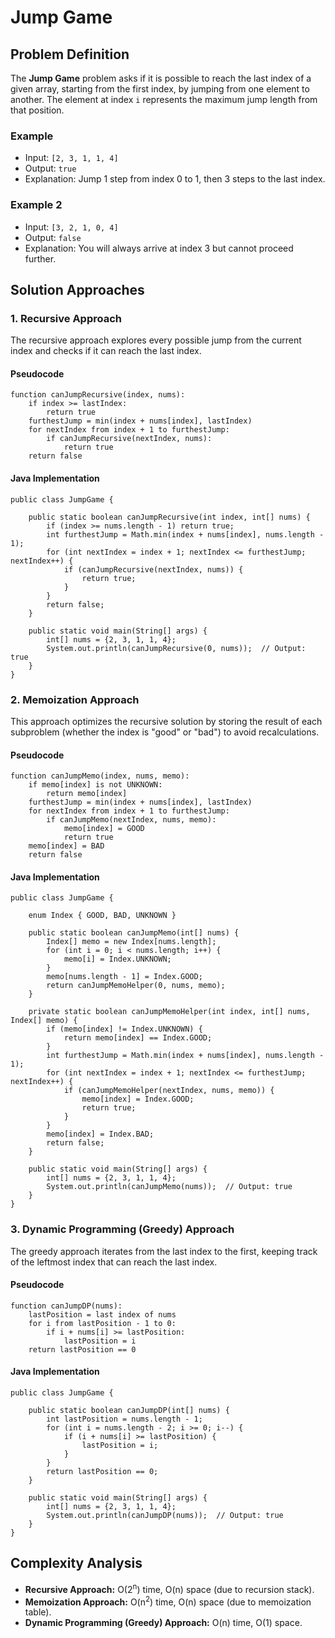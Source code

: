 Jump Game
=========

Problem Definition
------------------

The **Jump Game** problem asks if it is possible to reach the last index of a given array, starting from the first index, by jumping from one element to another. The element at index `i` represents the maximum jump length from that position.

### Example

*   Input: `[2, 3, 1, 1, 4]`
*   Output: `true`
*   Explanation: Jump 1 step from index 0 to 1, then 3 steps to the last index.

### Example 2

*   Input: `[3, 2, 1, 0, 4]`
*   Output: `false`
*   Explanation: You will always arrive at index 3 but cannot proceed further.

Solution Approaches
-------------------

### 1\. Recursive Approach

The recursive approach explores every possible jump from the current index and checks if it can reach the last index.

#### Pseudocode

    function canJumpRecursive(index, nums):
        if index >= lastIndex:
            return true
        furthestJump = min(index + nums[index], lastIndex)
        for nextIndex from index + 1 to furthestJump:
            if canJumpRecursive(nextIndex, nums):
                return true
        return false
    

#### Java Implementation

    public class JumpGame {
    
        public static boolean canJumpRecursive(int index, int[] nums) {
            if (index >= nums.length - 1) return true;
            int furthestJump = Math.min(index + nums[index], nums.length - 1);
            for (int nextIndex = index + 1; nextIndex <= furthestJump; nextIndex++) {
                if (canJumpRecursive(nextIndex, nums)) {
                    return true;
                }
            }
            return false;
        }
    
        public static void main(String[] args) {
            int[] nums = {2, 3, 1, 1, 4};
            System.out.println(canJumpRecursive(0, nums));  // Output: true
        }
    }
    

### 2\. Memoization Approach

This approach optimizes the recursive solution by storing the result of each subproblem (whether the index is "good" or "bad") to avoid recalculations.

#### Pseudocode

    function canJumpMemo(index, nums, memo):
        if memo[index] is not UNKNOWN:
            return memo[index]
        furthestJump = min(index + nums[index], lastIndex)
        for nextIndex from index + 1 to furthestJump:
            if canJumpMemo(nextIndex, nums, memo):
                memo[index] = GOOD
                return true
        memo[index] = BAD
        return false
    

#### Java Implementation

    public class JumpGame {
    
        enum Index { GOOD, BAD, UNKNOWN }
        
        public static boolean canJumpMemo(int[] nums) {
            Index[] memo = new Index[nums.length];
            for (int i = 0; i < nums.length; i++) {
                memo[i] = Index.UNKNOWN;
            }
            memo[nums.length - 1] = Index.GOOD;
            return canJumpMemoHelper(0, nums, memo);
        }
    
        private static boolean canJumpMemoHelper(int index, int[] nums, Index[] memo) {
            if (memo[index] != Index.UNKNOWN) {
                return memo[index] == Index.GOOD;
            }
            int furthestJump = Math.min(index + nums[index], nums.length - 1);
            for (int nextIndex = index + 1; nextIndex <= furthestJump; nextIndex++) {
                if (canJumpMemoHelper(nextIndex, nums, memo)) {
                    memo[index] = Index.GOOD;
                    return true;
                }
            }
            memo[index] = Index.BAD;
            return false;
        }
    
        public static void main(String[] args) {
            int[] nums = {2, 3, 1, 1, 4};
            System.out.println(canJumpMemo(nums));  // Output: true
        }
    }
    

### 3\. Dynamic Programming (Greedy) Approach

The greedy approach iterates from the last index to the first, keeping track of the leftmost index that can reach the last index.

#### Pseudocode

    function canJumpDP(nums):
        lastPosition = last index of nums
        for i from lastPosition - 1 to 0:
            if i + nums[i] >= lastPosition:
                lastPosition = i
        return lastPosition == 0
    

#### Java Implementation

    public class JumpGame {
    
        public static boolean canJumpDP(int[] nums) {
            int lastPosition = nums.length - 1;
            for (int i = nums.length - 2; i >= 0; i--) {
                if (i + nums[i] >= lastPosition) {
                    lastPosition = i;
                }
            }
            return lastPosition == 0;
        }
    
        public static void main(String[] args) {
            int[] nums = {2, 3, 1, 1, 4};
            System.out.println(canJumpDP(nums));  // Output: true
        }
    }
    

Complexity Analysis
-------------------

*   **Recursive Approach:** O(2<sup>n</sup>) time, O(n) space (due to recursion stack).
*   **Memoization Approach:** O(n<sup>2</sup>) time, O(n) space (due to memoization table).
*   **Dynamic Programming (Greedy) Approach:** O(n) time, O(1) space.